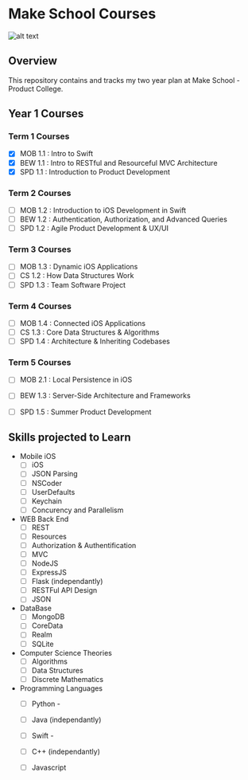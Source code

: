  # Make School Courses

![alt text](https://image.slidesharecdn.com/gettingstarted-ms-ios-151012022221-lva1-app6891/95/make-school-2017-mastering-ios-development-1-638.jpg?cb=1444616613)

## Overview

This repository contains and tracks my two year plan at Make School - Product College.


## Year 1 Courses

### Term 1 Courses

- [x] MOB 1.1 : Intro to Swift
- [x] BEW 1.1 : Intro to RESTful and Resourceful MVC Architecture
- [x] SPD 1.1 : Introduction to Product Development

### Term 2 Courses

- [ ] MOB 1.2 : Introduction to iOS Development in Swift
- [ ] BEW 1.2 : Authentication, Authorization, and Advanced Queries
- [ ] SPD 1.2 : Agile Product Development & UX/UI

### Term 3 Courses

- [ ] MOB 1.3 : Dynamic iOS Applications
- [ ] CS 1.2 : How Data Structures Work
- [ ] SPD 1.3 : Team Software Project

### Term 4 Courses

- [ ] MOB 1.4 : Connected iOS Applications
- [ ] CS 1.3 : Core Data Structures & Algorithms
- [ ] SPD 1.4 : Architecture & Inheriting Codebases

### Term 5 Courses


- [ ] MOB 2.1 : Local Persistence in iOS
- [ ] BEW 1.3 : Server-Side Architecture and Frameworks
- [ ] SPD 1.5 : Summer Product Development


## Skills projected to Learn

* Mobile iOS
  - [ ] iOS
  - [ ] JSON Parsing  
  - [ ] NSCoder
  - [ ] UserDefaults
  - [ ] Keychain 
  - [ ] Concurency and Parallelism 
  
* WEB Back End
  - [ ] REST
  - [ ] Resources
  - [ ] Authorization & Authentification
  - [ ] MVC
  - [ ] NodeJS
  - [ ] ExpressJS
  - [ ] Flask (independantly)
  - [ ] RESTFul API Design
  - [ ] JSON
 
* DataBase
  - [ ] MongoDB
  - [ ] CoreData
  - [ ] Realm
  - [ ] SQLite
  
* Computer Science Theories
  - [ ] Algorithms
  - [ ] Data Structures
  - [ ] Discrete Mathematics
  
* Programming Languages
  - [ ] Python -
  - [ ] Java (independantly)
  - [ ] Swift - 
  - [ ] C++ (independantly)
  - [ ] Javascript

